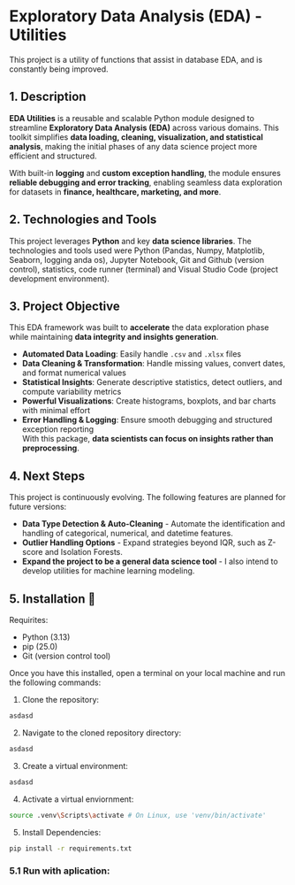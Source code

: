 # Exploratory Data Analysis (EDA) - Utilities

This project is a utility of functions that assist in database EDA, and is constantly being improved.

## 1. Description  
**EDA Utilities** is a reusable and scalable Python module designed to streamline **Exploratory Data Analysis (EDA)** across various domains. This toolkit simplifies **data loading, cleaning, visualization, and statistical analysis**, making the initial phases of any data science project more efficient and structured.  

With built-in **logging** and **custom exception handling**, the module ensures **reliable debugging and error tracking**, enabling seamless data exploration for datasets in **finance, healthcare, marketing, and more**.  

## 2. Technologies and Tools  
This project leverages **Python** and key **data science libraries**. The technologies and tools used were Python (Pandas, Numpy, Matplotlib, Seaborn, logging anda os), Jupyter Notebook, Git and Github (version control), statistics, code runner (terminal) and Visual Studio Code (project development environment).

## 3. Project Objective  

This EDA framework was built to **accelerate** the data exploration phase while maintaining **data integrity and insights generation**.  

- **Automated Data Loading**: Easily handle `.csv` and `.xlsx` files  
- **Data Cleaning & Transformation**: Handle missing values, convert dates, and format numerical values  
- **Statistical Insights**: Generate descriptive statistics, detect outliers, and compute variability metrics  
- **Powerful Visualizations**: Create histograms, boxplots, and bar charts with minimal effort  
- **Error Handling & Logging**: Ensure smooth debugging and structured exception reporting  
With this package, **data scientists can focus on insights rather than preprocessing**.

## 4. Next Steps  
This project is continuously evolving. The following features are planned for future versions:

- **Data Type Detection & Auto-Cleaning** - Automate the identification and handling of categorical, numerical, and datetime features.
- **Outlier Handling Options** - Expand strategies beyond IQR, such as Z-score and Isolation Forests.
- **Expand the project to be a general data science tool** - I also intend to develop utilities for machine learning modeling.

## 5. Installation 📂  
Requirites: 
- Python (3.13)
- pip (25.0)
- Git (version control tool)

Once you have this installed, open a terminal on your local machine and run the following commands:

1. Clone the repository:
```bash
asdasd
```
2. Navigate to the cloned repository directory:
```bash
asdasd
```
  
3. Create a virtual environment:
```bash
asdasd
```
   
4. Activate a virtual enviornment:
```bash
source .venv\Scripts\activate # On Linux, use 'venv/bin/activate'
```  

5. Install Dependencies:
```bash
pip install -r requirements.txt
```

### 5.1 Run with aplication:
  
